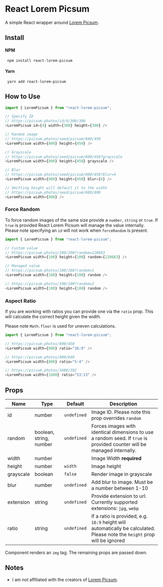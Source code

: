 # React Lorem Picsum

A simple React wrapper around [Lorem Picsum](https://picsum.photos/).

## Install

#### NPM

```
 npm install react-lorem-picsum
```

#### Yarn

```
 yarn add react-lorem-picsum
```

## How to Use

```js
import { LoremPicsum } from "react-lorem-picsum";

// Specify ID
// https://picsum.photos/id/4/300/300
<LoremPicsum id={4} width={300} height={300} />

// Random image
// https://picsum.photos/seed/picsum/800/450
<LoremPicsum width={800} height={450} />

// Grayscale
// https://picsum.photos/seed/picsum/800/450?grayscale
<LoremPicsum width={800} height={450} grayscale />

// Blur
// https://picsum.photos/seed/picsum/800/450?blur=4
<LoremPicsum width={800} height={450} blur={4} />

// Omitting height will default it to the width
// https://picsum.photos/seed/picsum/800/800
<LoremPicsum width={800} />
```

### Force Random

To force random images of the same size provide a `number`, `string` or `true`. If `true` is provided React Lorem Picsum will manage the value internally. Please note specifying an `id` will not work when `forceRandom` is present.

```js
import { LoremPicsum } from "react-lorem-picsum";

// Custom value
// https://picsum.photos/100/100?random=120683
<LoremPicsum width={100} height={100} random={120683} />

// Managed value
// https://picsum.photos/100/100?random=1
<LoremPicsum width={100} height={100} random />

// https://picsum.photos/100/100?random=2
<LoremPicsum width={100} height={100} random />
```

### Aspect Ratio

If you are working with ratios you can provide one via the `ratio` prop. This will calculate the correct height given the width.

Please note `Math.floor` is used for uneven calculations.

```js
import { LoremPicsum } from "react-lorem-picsum";

// https://picsum.photos/800/450
<LoremPicsum width={800} ratio="16:9" />

// https://picsum.photos/800/640
<LoremPicsum width={800} ratio="5:4" />

// https://picsum.photos/1600/392
<LoremPicsum width={1600} ratio="53:13" />
```

## Props

| Name      | Type                    | Default     | Description                                                                                                                |
| --------- | ----------------------- | ----------- | -------------------------------------------------------------------------------------------------------------------------- |
| id        | number                  | `undefined` | Image ID. Please note this prop overrides `random`                                                                         |
| random    | boolean, string, number | `undefined` | Forces images with identical dimensions to use a random seed. If `true` is provided counter will be managed internally.    |
| width     | number                  |             | Image Width **required**                                                                                                   |
| height    | number                  | `width`     | Image height                                                                                                               |
| grayscale | boolean                 | `false`     | Render image in grayscale                                                                                                  |
| blur      | number                  | `undefined` | Add blur to image. Must be a number between 1-10                                                                           |
| extension | string                  | `undefined` | Provide extension to url. Currently supported extensions: `jpg`, `webp`                                                    |
| ratio     | string                  | `undefined` | If a ratio is provided, e.g. `16:9` height will automatically be calculated. Please note the `height` prop will be ignored |

Component renders an `img` tag. The remaining props are passed down.

## Notes

- I am not affiliated with the creators of [Lorem Picsum](https://picsum.photos/).
